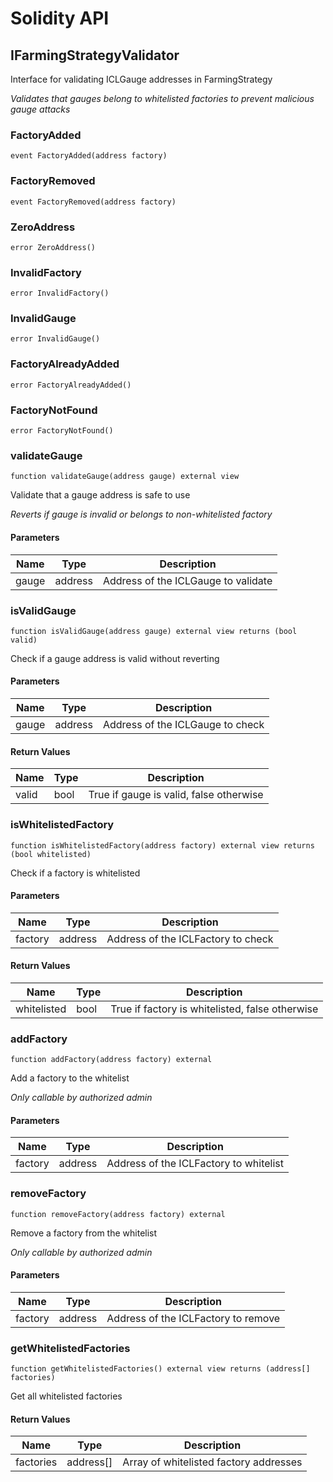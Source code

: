 # Solidity API

## IFarmingStrategyValidator

Interface for validating ICLGauge addresses in FarmingStrategy

_Validates that gauges belong to whitelisted factories to prevent malicious gauge attacks_

### FactoryAdded

```solidity
event FactoryAdded(address factory)
```

### FactoryRemoved

```solidity
event FactoryRemoved(address factory)
```

### ZeroAddress

```solidity
error ZeroAddress()
```

### InvalidFactory

```solidity
error InvalidFactory()
```

### InvalidGauge

```solidity
error InvalidGauge()
```

### FactoryAlreadyAdded

```solidity
error FactoryAlreadyAdded()
```

### FactoryNotFound

```solidity
error FactoryNotFound()
```

### validateGauge

```solidity
function validateGauge(address gauge) external view
```

Validate that a gauge address is safe to use

_Reverts if gauge is invalid or belongs to non-whitelisted factory_

#### Parameters

| Name | Type | Description |
| ---- | ---- | ----------- |
| gauge | address | Address of the ICLGauge to validate |

### isValidGauge

```solidity
function isValidGauge(address gauge) external view returns (bool valid)
```

Check if a gauge address is valid without reverting

#### Parameters

| Name | Type | Description |
| ---- | ---- | ----------- |
| gauge | address | Address of the ICLGauge to check |

#### Return Values

| Name | Type | Description |
| ---- | ---- | ----------- |
| valid | bool | True if gauge is valid, false otherwise |

### isWhitelistedFactory

```solidity
function isWhitelistedFactory(address factory) external view returns (bool whitelisted)
```

Check if a factory is whitelisted

#### Parameters

| Name | Type | Description |
| ---- | ---- | ----------- |
| factory | address | Address of the ICLFactory to check |

#### Return Values

| Name | Type | Description |
| ---- | ---- | ----------- |
| whitelisted | bool | True if factory is whitelisted, false otherwise |

### addFactory

```solidity
function addFactory(address factory) external
```

Add a factory to the whitelist

_Only callable by authorized admin_

#### Parameters

| Name | Type | Description |
| ---- | ---- | ----------- |
| factory | address | Address of the ICLFactory to whitelist |

### removeFactory

```solidity
function removeFactory(address factory) external
```

Remove a factory from the whitelist

_Only callable by authorized admin_

#### Parameters

| Name | Type | Description |
| ---- | ---- | ----------- |
| factory | address | Address of the ICLFactory to remove |

### getWhitelistedFactories

```solidity
function getWhitelistedFactories() external view returns (address[] factories)
```

Get all whitelisted factories

#### Return Values

| Name | Type | Description |
| ---- | ---- | ----------- |
| factories | address[] | Array of whitelisted factory addresses |

